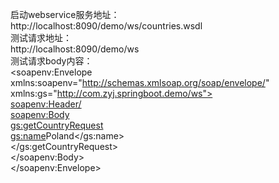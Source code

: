 启动webservice服务地址：    
http://localhost:8090/demo/ws/countries.wsdl   
测试请求地址：   
http://localhost:8090/demo/ws   
测试请求body内容：  
<soapenv:Envelope xmlns:soapenv="http://schemas.xmlsoap.org/soap/envelope/"  
   xmlns:gs="http://com.zyj.springboot.demo/ws">  
    <soapenv:Header/>  
    <soapenv:Body>  
       <gs:getCountryRequest>   
          <gs:name>Poland</gs:name>   
       </gs:getCountryRequest>   
   </soapenv:Body>   
</soapenv:Envelope>  